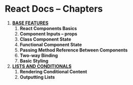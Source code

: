 # React Docs – Chapters

1. **[BASE FEATURES](./1-base-features.md)**
    1. **React Components Basics**
    1. **Component Inputs – props**
    1. **Class Component State**
    1. **Functional Component State**
    1. **Passing Method Reference Between Components**
    1. **Two-way Binding**
    1. **Basic Styling**
1.  **[LISTS AND CONDITIONALS](./2-lists-and-conditionals.md)**
    1. **Rendering Conditional Content**
    1. **Outputting Lists**
